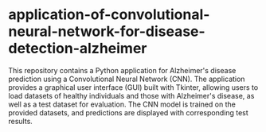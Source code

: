 # application-of-convolutional-neural-network-for-disease-detection-alzheimer
This repository contains a Python application for Alzheimer's disease prediction using a Convolutional Neural Network (CNN). The application provides a graphical user interface (GUI) built with Tkinter, allowing users to load datasets of healthy individuals and those with Alzheimer's disease, as well as a test dataset for evaluation. The CNN model is trained on the provided datasets, and predictions are displayed with corresponding test results.


